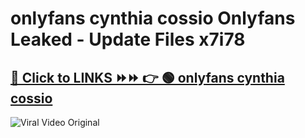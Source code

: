 
 # onlyfans cynthia cossio Onlyfans Leaked - Update Files x7i78

## <h2><a href="https://clipsfans.com/onlyfans_cynthia_cossio&ref=git">🔗 Click to LINKS ⏩⏩ 👉 🟢 onlyfans cynthia cossio </a></h2>

<a href="https://clipsfans.com/onlyfans_cynthia_cossio&ref=git" rel="nofollow" data-target="animated-image.originalLink"><img src="https://i.ibb.co.com/xMMVF88/686577567.gif" alt="Viral Video Original" style="max-width: 100%; display: inline-block;" data-target="animated-image.originalImage"></a>

